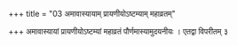 +++
title = "03 अमावास्यायाम् प्रायणीयोऽष्टम्याम् महाव्रतम्"

+++
अमावास्यायां प्रायणीयोऽष्टम्यां महाव्रतं पौर्णमास्यामुदयनीयः । एतद्वा विपरीतम् ३